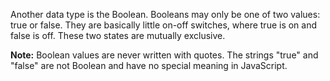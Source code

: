 Another data type is the Boolean. Booleans may only be one of two values: true or false. They are basically little on-off switches, where true is on and false is off. These two states are mutually exclusive.

**Note:** Boolean values are never written with quotes. The strings "true" and "false" are not Boolean and have no special meaning in JavaScript.

